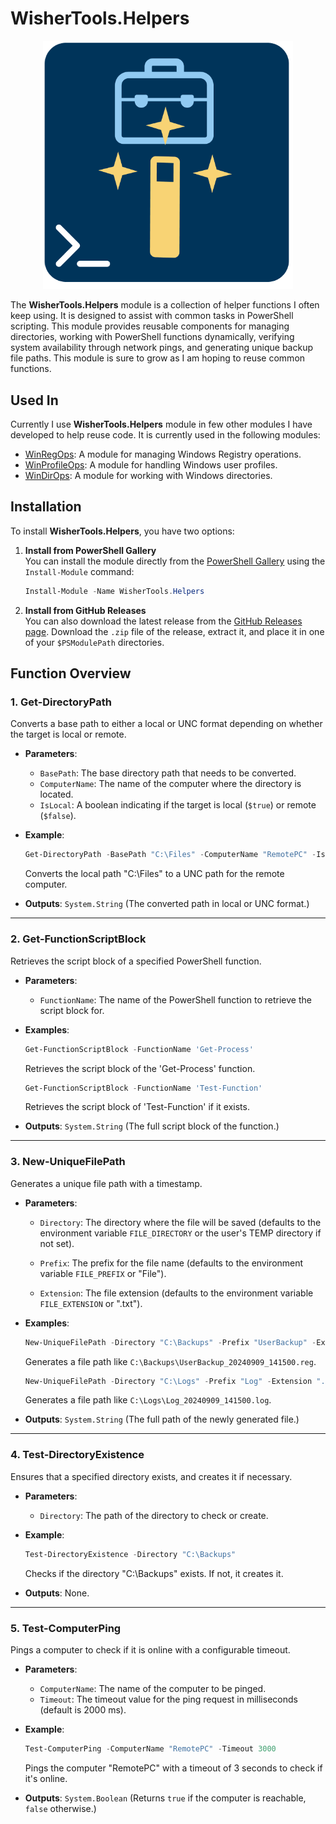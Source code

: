 # WisherTools.Helpers

<div align="center">
  <img src="https://raw.githubusercontent.com/LarryWisherMan/ModuleIcons/main/WisherTools.Helpers.png"
   alt="WisherTools.Helpers Icon" width="400" />
</div>

The **WisherTools.Helpers** module is a collection of helper functions I often
keep using. It is designed to assist with common tasks in PowerShell scripting.
This module provides reusable components for managing directories, working with
PowerShell functions dynamically, verifying system availability through network
pings, and generating unique backup file paths. This module is sure to grow as
I am hoping to reuse common functions.

## **Used In**

Currently I use **WisherTools.Helpers** module in few other modules I have
developed to help reuse code. It is currently used in the following modules:

- [WinRegOps](https://github.com/LarryWisherMan/WinRegOps): A module for managing
  Windows Registry operations.
- [WinProfileOps](https://github.com/LarryWisherMan/WinProfileOps): A module for
  handling Windows user profiles.
- [WinDirOps](https://github.com/LarryWisherMan/WinDirOps): A module for working
with Windows directories.

## **Installation**

To install **WisherTools.Helpers**, you have two options:

1. **Install from PowerShell Gallery**  
   You can install the module directly from the [PowerShell Gallery](https://www.powershellgallery.com/packages/WisherTools.Helpers)
   using the `Install-Module` command:

   ```powershell
   Install-Module -Name WisherTools.Helpers
   ```

1. **Install from GitHub Releases**  
   You can also download the latest release from the [GitHub Releases page](https://github.com/LarryWisherMan/WisherTools.Helpers/releases).
   Download the `.zip` file of the release, extract it, and place it in one of
   your `$PSModulePath` directories.

## **Function Overview**

### 1. **Get-DirectoryPath**

   Converts a base path to either a local or UNC format depending on whether the
   target is local or remote.

- **Parameters**:
  - `BasePath`: The base directory path that needs to be converted.
  - `ComputerName`: The name of the computer where the directory is located.
  - `IsLocal`: A boolean indicating if the target is local (`$true`) or remote (`$false`).

- **Example**:

     ```powershell
     Get-DirectoryPath -BasePath "C:\Files" -ComputerName "RemotePC" -IsLocal $false
     ```

     Converts the local path "C:\Files" to a UNC path for the remote computer.

- **Outputs**: `System.String` (The converted path in local or UNC format.)

---

### 2. **Get-FunctionScriptBlock**

   Retrieves the script block of a specified PowerShell function.

- **Parameters**:
  - `FunctionName`: The name of the PowerShell function to retrieve the script
  block for.

- **Examples**:

     ```powershell
     Get-FunctionScriptBlock -FunctionName 'Get-Process'
     ```

     Retrieves the script block of the 'Get-Process' function.

     ```powershell
     Get-FunctionScriptBlock -FunctionName 'Test-Function'
     ```

     Retrieves the script block of 'Test-Function' if it exists.

- **Outputs**: `System.String` (The full script block of the function.)

---

### 3. **New-UniqueFilePath**

   Generates a unique file path with a timestamp.

- **Parameters**:
  - `Directory`: The directory where the file will be saved (defaults to the environment
  variable `FILE_DIRECTORY` or the user's TEMP directory if not set).

  - `Prefix`: The prefix for the file name (defaults to the environment variable
  `FILE_PREFIX` or "File").

  - `Extension`: The file extension (defaults to the environment variable
   `FILE_EXTENSION` or ".txt").

- **Examples**:

     ```powershell
     New-UniqueFilePath -Directory "C:\Backups" -Prefix "UserBackup" -Extension ".reg"
     ```

     Generates a file path like `C:\Backups\UserBackup_20240909_141500.reg`.

     ```powershell
     New-UniqueFilePath -Directory "C:\Logs" -Prefix "Log" -Extension ".log"
     ```

     Generates a file path like `C:\Logs\Log_20240909_141500.log`.

- **Outputs**: `System.String` (The full path of the newly generated file.)

---

### 4. **Test-DirectoryExistence**

   Ensures that a specified directory exists, and creates it if necessary.

- **Parameters**:
  - `Directory`: The path of the directory to check or create.

- **Example**:

     ```powershell
     Test-DirectoryExistence -Directory "C:\Backups"
     ```

     Checks if the directory "C:\Backups" exists. If not, it creates it.

- **Outputs**: None.

---

### 5. **Test-ComputerPing**

   Pings a computer to check if it is online with a configurable timeout.

- **Parameters**:
  - `ComputerName`: The name of the computer to be pinged.
  - `Timeout`: The timeout value for the ping request in milliseconds (default
  is 2000 ms).

- **Example**:

     ```powershell
     Test-ComputerPing -ComputerName "RemotePC" -Timeout 3000
     ```

     Pings the computer "RemotePC" with a timeout of 3 seconds to check if it's online.

- **Outputs**: `System.Boolean` (Returns `true` if the computer is reachable,
`false` otherwise.)
